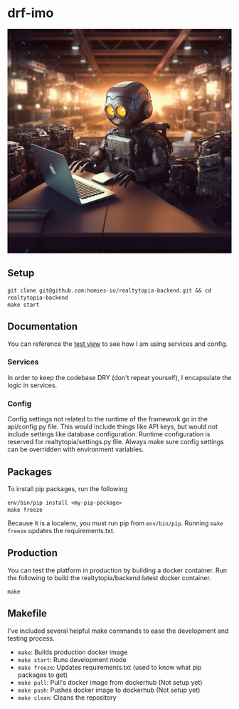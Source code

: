 # drf-imo
![](assets/drf-imo.png)

## Setup
```
git clone git@github.com:homies-io/realtytopia-backend.git && cd realtytopia-backend
make start
```

## Documentation
You can reference the [test view](http://localhost:8000/api/v1/test) to see how I am
using services and config.
### Services
In order to keep the codebase DRY (don't repeat yourself), I encapsulate the logic
in services.
### Config
Config settings not related to the runtime of the framework go in the api/config.py file.
This would include things like API keys, but would not include settings like database
configuration. Runtime configuration is reserved for realtytopia/settings.py file. Always
make sure config settings can be overridden with environment variables.

## Packages
To install pip packages, run the following
```
env/bin/pip install <my-pip-package>
make freeze
```
Because it is a localenv, you must run pip from `env/bin/pip`. Running `make freeze` updates
the requirements.txt.

## Production
You can test the platform in production by building a docker container. Run the following
to build the realtytopia/backend:latest docker container.
```
make
```

## Makefile
I've included several helpful make commands to ease the development and testing process.

* `make`: Builds production docker image
* `make start`: Runs development mode
* `make freeze`: Updates requirements.txt (used to know what pip packages to get)
* `make pull`: Pull's docker image from dockerhub (Not setup yet)
* `make push`: Pushes docker image to dockerhub (Not setup yet)
* `make clean`: Cleans the repository

